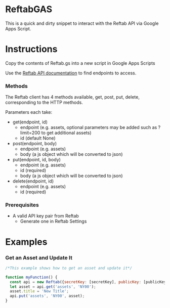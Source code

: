 ReftabGAS
=============

This is a quick and dirty snippet to interact with the Reftab API via Google Apps Script.

# Instructions

Copy the contents of Reftab.gs into a new script in Google Apps Scripts

Use the [Reftab API documentation](https://www.reftab.com/api-docs) to find endpoints to access.

### Methods
The Reftab client has 4 methods available, get, post, put, delete, corresponding to the HTTP methods.

Parameters each take:
* get(endpoint, id)
  * endpoint (e.g. assets, optional parameters may be added such as ?limit=200 to get additional assets)
  * id (default None)
* post(endpoint, body)
  * endpoint (e.g. assets)
  * body (a js object which will be converted to json)
* put(endpoint, id, body)
  * endpoint (e.g. assets)
  * id (required)
  * body (a js object which will be converted to json)
* delete(endpoint, id)
  * endpoint (e.g. assets)
  * id (required)

### Prerequisites

* A valid API key pair from Reftab
  * Generate one in Reftab Settings
  
# Examples

### Get an Asset and Update It

```javascript
/*This example shows how to get an asset and update it*/

function myFunction() {
  const api = new Reftab({secretKey: [secretKey], publicKey: [publicKey]});
  let asset = api.get('assets', 'NY00');
  asset.title = 'New Title';
  api.put('assets', 'NY00', asset);
}

```